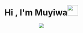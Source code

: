 <h1 style="text-align:center"><b>Hi , I'm Muyiwa</b><img src="https://media.giphy.com/media/hvRJCLFzcasrR4ia7z/giphy.gif" width="35"></h1>
<!--  -->
<p style="text-align : center;">
  <a href="https://github.com/DenverCoder1/readme-typing-svg"><img src="https://readme-typing-svg.herokuapp.com?font=Monaco&color=cyan&size=30&center=true&vCenter=true&width=600&height=100&lines=Welcome,+..&hearts;++;Computer+Science+Student,;Data+Scientist,;Active+Learner/Researcher,;Active+Listener..<3"></a>
</p>

